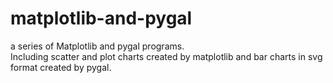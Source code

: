 # matplotlib-and-pygal
a series of Matplotlib and pygal programs.   
Including scatter and plot charts created by matplotlib and bar charts in svg format created by pygal.
